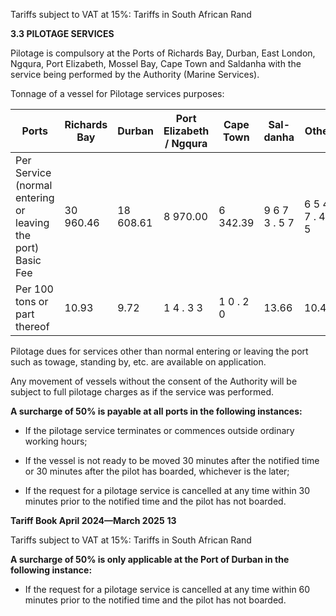 Tariffs subject to VAT at 15%: Tariffs in South African Rand

**3.3 PILOTAGE SERVICES**

Pilotage is compulsory at the Ports of Richards Bay, Durban, East London, Ngqura, Port
Elizabeth, Mossel Bay, Cape Town and Saldanha with the service being performed by the
Authority (Marine Services).

Tonnage of a vessel for Pilotage services purposes:


















|Ports|Richards Bay|Durban|Port Elizabeth / Ngqura|Cape Town|Sal- danha|Other|
|---|---|---|---|---|---|---|
|Per Service (normal entering or leaving the port) Basic Fee|30 960.46|18 608.61|8 970.00|6 342.39|9 6 7 3 . 5 7|6 5 4 7 . 4 5|
|Per 100 tons or part thereof|10.93|9.72|1 4 . 3 3|1 0 . 2 0|13.66|10.49|


Pilotage dues for services other than normal entering or leaving the port such as towage,
standing by, etc. are available on application.

Any movement of vessels without the consent of the Authority will be subject to full pilotage charges as if the service was performed.

**A surcharge of 50% is payable at all ports in the following instances:**

 - If the pilotage service terminates or commences outside ordinary working hours;

 - If the vessel is not ready to be moved 30 minutes after the notified time or 30
minutes after the pilot has boarded, whichever is the later;

 - If the request for a pilotage service is cancelled at any time within 30 minutes
prior to the notified time and the pilot has not boarded.

**Tariff Book April 2024—March 2025** **13**


Tariffs subject to VAT at 15%: Tariffs in South African Rand

**A surcharge of 50% is only applicable at the Port of Durban in the following instance:**

- If the request for a pilotage service is cancelled at any time within 60 minutes prior to
the notified time and the pilot has not boarded.